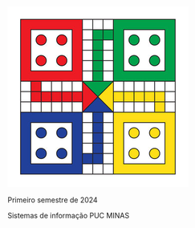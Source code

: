 ![Thumbnail do Repositório](assets/ludo.png)


Primeiro semestre de 2024

Sistemas de informação PUC MINAS
